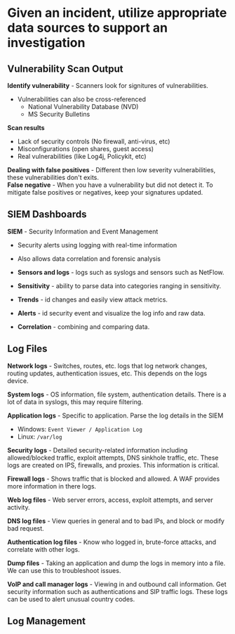 # Given an incident, utilize appropriate data sources to support an investigation

## Vulnerability Scan Output
**Identify vulnerability** - Scanners look for signitures of vulnerabilities.   
- Vulnerabilities can also be cross-referenced
	- National Vulnerability Database (NVD)
	- MS Security Bulletins

**Scan results**  
- Lack of security controls (No firewall, anti-virus, etc)
- Misconfigurations (open shares, guest access)
- Real vulnerabilities (like Log4j, Policykit, etc)

**Dealing with false positives** - Different then low severity vulnerabilities, these vulnerabilities don't exits.    
**False negative** - When you have a vulnerability but did not detect it. To mitigate false positives or negatives, keep your signatures updated.


## SIEM Dashboards
**SIEM** - Security Information and Event Management   
- Security alerts using logging with real-time information
- Also allows data correlation and forensic analysis

- **Sensors and logs** - logs such as syslogs and sensors such as NetFlow.    
- **Sensitivity** - ability to parse data into categories ranging in sensitivity.    
- **Trends** - id changes and easily view attack metrics.   
- **Alerts** - id security event and visualize the log info and raw data.
- **Correlation** - combining and comparing data.


## Log Files
**Network logs** - Switches, routes, etc. logs that log network changes, routing updates, authentication issues, etc. This depends on the logs device.   

**System logs** - OS information, file system, authentication details. There is a lot of data in syslogs, this may require filtering.   

**Application logs** - Specific to application. Parse the log details in the SIEM
- Windows: `Event Viewer / Application Log`
- Linux: `/var/log`

**Security logs** - Detailed security-related information including allowed/blocked traffic, exploit attempts, DNS sinkhole traffic, etc. These logs are created on IPS, firewalls, and proxies. This information is critical.    

**Firewall logs** - Shows traffic that is blocked and allowed. A WAF provides more information in there logs.     

**Web log files** - Web server errors, access, exploit attempts, and server activity.    

**DNS log files** - View queries in general and to bad IPs, and block or modify bad request.     

**Authentication log files** - Know who logged in, brute-force attacks, and correlate with other logs.     

**Dump files** - Taking an application and dump the logs in memory into a file. We can use this to troubleshoot issues.     

**VoIP and call manager logs** - Viewing in and outbound call information. Get security information such as authentications and SIP traffic logs. These logs can be used to alert unusual country codes.      


## Log Management
